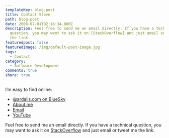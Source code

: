 ```yaml
---
templateKey: blog-post
title: Contact Steve
path: blog-post
date: 2008-07-01T02:16:34.800Z
description: Feel free to send me an email directly. If you have a technical
  question, you may want to ask it on [StackOverflow] and just email or tweet me
  the link.
featuredpost: false
featuredimage: /img/default-post-image.jpg
tags:
  - Contact
category:
  - Software Development
comments: true
share: true
---
```


I’m easy to find online:

* [@ardalis.com on BlueSky](https://bsky.app/profile/ardalis.com)
* [About.me](http://about.me/stevenasmith)
* [Email](https://ardalis.com/contact-us)
* [YouTube](https://youtube.com/ardalis)

Feel free to send me an email directly. If you have a technical question, you may want to ask it on [StackOverflow](http://stackoverflow.com/) and just email or tweet me the link.
